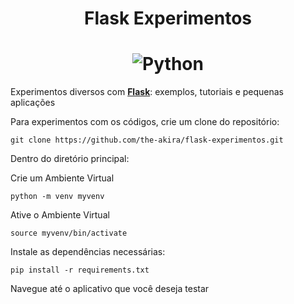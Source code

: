 <h1 align="center">Flask Experimentos</h1>

<h1 align="center">
    <img alt="Python" title="Flask-Alquímia" src="https://i.imgur.com/AMiZrFB.png"> </br>
</h1>

Experimentos diversos com **[Flask](https://flask.palletsprojects.com/en/1.1.x/)**: exemplos, tutoriais e pequenas aplicações

Para experimentos com os códigos, crie um clone do repositório:

```
git clone https://github.com/the-akira/flask-experimentos.git
```

Dentro do diretório principal:

Crie um Ambiente Virtual

```
python -m venv myvenv
```

Ative o Ambiente Virtual

```
source myvenv/bin/activate
```

Instale as dependências necessárias:

```
pip install -r requirements.txt
```

Navegue até o aplicativo que você deseja testar
